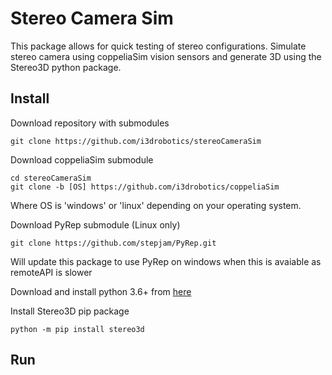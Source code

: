 # Stereo Camera Sim
This package allows for quick testing of stereo configurations. Simulate stereo camera using coppeliaSim vision sensors and generate 3D using the Stereo3D python package.

## Install
Download repository with submodules
```
git clone https://github.com/i3drobotics/stereoCameraSim
```

Download coppeliaSim submodule
```
cd stereoCameraSim
git clone -b [OS] https://github.com/i3drobotics/coppeliaSim
```
Where OS is 'windows' or 'linux' depending on your operating system.

Download PyRep submodule (Linux only)
```
git clone https://github.com/stepjam/PyRep.git
```
Will update this package to use PyRep on windows when this is avaiable as remoteAPI is slower

Download and install python 3.6+ from [here](https://www.python.org/downloads/)

Install Stereo3D pip package
```
python -m pip install stereo3d
```

## Run
